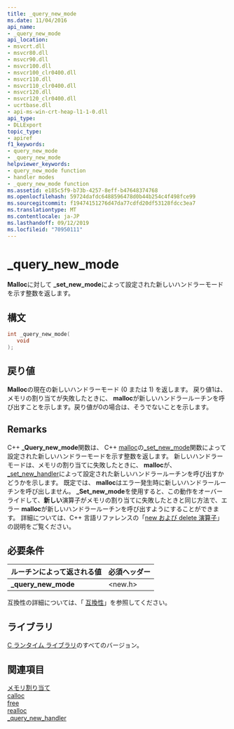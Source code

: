 ```yaml
---
title: _query_new_mode
ms.date: 11/04/2016
api_name:
- _query_new_mode
api_location:
- msvcrt.dll
- msvcr80.dll
- msvcr90.dll
- msvcr100.dll
- msvcr100_clr0400.dll
- msvcr110.dll
- msvcr110_clr0400.dll
- msvcr120.dll
- msvcr120_clr0400.dll
- ucrtbase.dll
- api-ms-win-crt-heap-l1-1-0.dll
api_type:
- DLLExport
topic_type:
- apiref
f1_keywords:
- query_new_mode
- _query_new_mode
helpviewer_keywords:
- query_new_mode function
- handler modes
- _query_new_mode function
ms.assetid: e185c5f9-b73b-4257-8eff-b47648374768
ms.openlocfilehash: 59724dafdc6488596478d0b44b254c4f498fce99
ms.sourcegitcommit: f19474151276d47da77cdfd20df53128fdcc3ea7
ms.translationtype: MT
ms.contentlocale: ja-JP
ms.lasthandoff: 09/12/2019
ms.locfileid: "70950111"
---
```

# <a name="_query_new_mode"></a>_query_new_mode

**Malloc**に対して **_set_new_mode**によって設定された新しいハンドラーモードを示す整数を返します。

## <a name="syntax"></a>構文

```C
int _query_new_mode(
   void
);
```

## <a name="return-value"></a>戻り値

**Malloc**の現在の新しいハンドラーモード (0 または 1) を返します。 戻り値1は、メモリの割り当てが失敗したときに、 **malloc**が新しいハンドラールーチンを呼び出すことを示します。戻り値が0の場合は、そうでないことを示します。

## <a name="remarks"></a>Remarks

C++ **_Query_new_mode**関数は、 C++ [malloc](malloc.md)の[_set_new_mode](set-new-mode.md)関数によって設定された新しいハンドラーモードを示す整数を返します。 新しいハンドラーモードは、メモリの割り当てに失敗したときに、 **malloc**が、 [_set_new_handler](set-new-handler.md)によって設定された新しいハンドラールーチンを呼び出すかどうかを示します。 既定では、 **malloc**はエラー発生時に新しいハンドラールーチンを呼び出しません。 **_Set_new_mode**を使用すると、この動作をオーバーライドして、**新しい**演算子がメモリの割り当てに失敗したときと同じ方法で、エラー **malloc**が新しいハンドラールーチンを呼び出すようにすることができます。 詳細については、C++ 言語リファレンスの「[new および delete 演算子](../../cpp/new-and-delete-operators.md)」の説明をご覧ください。

## <a name="requirements"></a>必要条件

|ルーチンによって返される値|必須ヘッダー|
|-------------|---------------------|
|**_query_new_mode**|\<new.h>|

互換性の詳細については、「 [互換性](../../c-runtime-library/compatibility.md)」を参照してください。

## <a name="libraries"></a>ライブラリ

[C ランタイム ライブラリ](../../c-runtime-library/crt-library-features.md)のすべてのバージョン。

## <a name="see-also"></a>関連項目

[メモリ割り当て](../../c-runtime-library/memory-allocation.md)<br/>
[calloc](calloc.md)<br/>
[free](free.md)<br/>
[realloc](realloc.md)<br/>
[_query_new_handler](query-new-handler.md)<br/>
